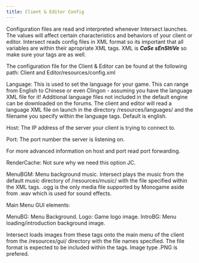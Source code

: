 ```yaml
---
title: Client & Editor Config
---
```


Configuration files are read and interpreted whenever Intersect launches. The values will affect certain characteristics and behaviors of your client or editor. Intersect reads config files in XML format so its important that all variables are within their apropriate XML tags. XML is ***CaSe sEnSItiVe*** so make sure your tags are as well.

The configuration file for the Client & Editor can be found at the following path: Client and Editor/resources/config.xml

Language: This is used to set the language for your game. This can range from English to Chinese or even Clingon - assuming you have the language XML file for it! Additional language files not included in the default engine can be downloaded on the forums. The client and editor will read a language XML file on launch in the directory  /resources/languages/ and the filename you specify within the language tags. Default is english.

Host: The IP address of the server your client is trying to connect to.

Port: The port number the server is listening on.

For more advanced information on host and port read port forwarding.

RenderCache: Not sure why we need this option JC.

MenuBGM: Menu background music. Intersect plays the music from the default music directory of /resources/music/ with the file specified within the XML tags. .ogg is the only media file supported by Monogame aside from .wav which is used for sound effects.

Main Menu GUI elements:

MenuBG: Menu Background.
Logo:  Game logo image.
IntroBG: Menu loading/introduction background image.

Intersect loads images from these tags onto the main menu of the client from the /resources/gui/ directory with the file names specified. The file format is expected to be included within the tags. Image type .PNG is prefered.